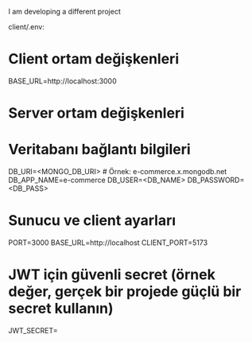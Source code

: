 I am developing a different project

client/.env:

# Client ortam değişkenleri

BASE_URL=http://localhost:3000

# Server ortam değişkenleri

# Veritabanı bağlantı bilgileri

DB_URI=<MONGO_DB_URI> # Örnek: e-commerce.x.mongodb.net
DB_APP_NAME=e-commerce
DB_USER=<DB_NAME>
DB_PASSWORD=<DB_PASS>

# Sunucu ve client ayarları

PORT=3000
BASE_URL=http://localhost
CLIENT_PORT=5173

# JWT için güvenli secret (örnek değer, gerçek bir projede güçlü bir secret kullanın)

JWT_SECRET=<SECRET>
